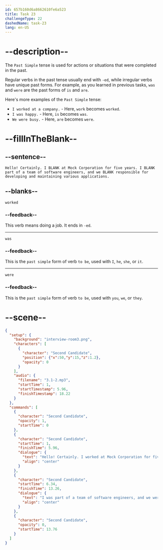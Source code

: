 ```yaml
---
id: 657b160d6a8662610fe6a523
title: Task 23
challengeType: 22
dashedName: task-23
lang: en-US
---
```


<!-- (Audio) Second Candidate: Hello! Certainly. I worked at Mock Corporation for five years. I was part of a team of software engineers, and we were responsible for developing and maintaining various applications. -->

# --description--

The `Past Simple` tense is used for actions or situations that were completed in the past.

Regular verbs in the past tense usually end with `-ed`, while irregular verbs have unique past forms. For example, as you learned in previous tasks, `was` and `were` are the past forms of `is` and `are`.

Here's more examples of the `Past Simple` tense:

- `I worked at a company.` - Here, `work` becomes `worked`.
- `I was happy.` - Here, `is` becomes `was`.
- `We were busy.` - Here, `are` becomes `were`.

# --fillInTheBlank--

## --sentence--

`Hello! Certainly. I BLANK at Mock Corporation for five years. I BLANK part of a team of software engineers, and we BLANK responsible for developing and maintaining various applications.`

## --blanks--

`worked`

### --feedback--

This verb means doing a job. It ends in `-ed`.

---

`was`

### --feedback--

This is the `past simple` form of verb `to be`, used with `I`, `he`, `she`, or `it`.

---

`were`

### --feedback--

This is the `past simple` form of verb `to be`, used with `you`, `we`, or `they`.

# --scene--

```json
{
  "setup": {
    "background": "interview-room3.png",
    "characters": [
      {
        "character": "Second Candidate",
        "position": {"x":50,"y":15,"z":1.2},
        "opacity": 0
      }
    ],
    "audio": {
      "filename": "3.1-2.mp3",
      "startTime": 1,
      "startTimestamp": 5.96,
      "finishTimestamp": 18.22
    }
  },
  "commands": [
    {
      "character": "Second Candidate",
      "opacity": 1,
      "startTime": 0
    },
    {
      "character": "Second Candidate",
      "startTime": 1,
      "finishTime": 5.96,
      "dialogue": {
        "text": "Hello! Certainly. I worked at Mock Corporation for five years.",
        "align": "center"
      }
    },
    {
      "character": "Second Candidate",
      "startTime": 6.34,
      "finishTime": 13.26,
      "dialogue": {
        "text": "I was part of a team of software engineers, and we were responsible for developing and maintaining various applications.",
        "align": "center"
      }
    },
    {
      "character": "Second Candidate",
      "opacity": 0,
      "startTime": 13.76
    }
  ]
}
```
